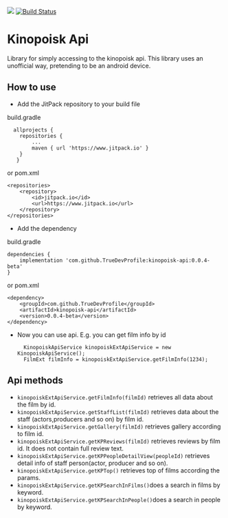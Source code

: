 [![](https://www.jitpack.io/v/TrueDevProfile/kinopoisk-api.svg)](https://www.jitpack.io/#TrueDevProfile/kinopoisk-api)
[![Build Status](https://travis-ci.org/TrueDevProfile/kinopoisk-api.svg?branch=master)](https://travis-ci.org/TrueDevProfile/kinopoisk-api)


# Kinopoisk Api

Library for simply accessing to the kinopoisk api. This library uses an unofficial way, pretending to be an android device.
 
## How to use
* Add the JitPack repository to your build file 

build.gradle 
        
      allprojects {
        repositories {
        	...
        	maven { url 'https://www.jitpack.io' }
        }
       }
        	
or pom.xml

	<repositories>
		<repository>
		    <id>jitpack.io</id>
		    <url>https://www.jitpack.io</url>
		</repository>
	</repositories>

* Add the dependency  

build.gradle

    dependencies {
    	implementation 'com.github.TrueDevProfile:kinopoisk-api:0.0.4-beta'
    }
    	
or pom.xml   

    <dependency>
        <groupId>com.github.TrueDevProfile</groupId>
    	<artifactId>kinopoisk-api</artifactId>
    	<version>0.0.4-beta</version>
    </dependency>	
* Now you can use api. E.g. you can get film info by id 

        KinopoiskApiService kinopoiskExtApiService = new KinopoiskApiService();
        FilmExt filmInfo = kinopoiskExtApiService.getFilmInfo(1234); 


## Api methods

* `kinopoiskExtApiService.getFilmInfo(filmId)` retrieves all data about the film by id.
* `kinopoiskExtApiService.getStaffList(filmId)` retrieves data about the staff (actors,producers and so on) by film id.
* `kinopoiskExtApiService.getGallery(filmId)` retrieves gallery according to film id.
* `kinopoiskExtApiService.getKPReviews(filmId)` retrieves reviews by film id. It does not contain full review text.
* `kinopoiskExtApiService.getKPPeopleDetailView(peopleId)` retrieves detail info of staff person(actor, producer and so on).
* `kinopoiskExtApiService.getKPTop()` retrieves top of films according the params.
* `kinopoiskExtApiService.getKPSearchInFilms()`does a search in films by keyword.
* `kinopoiskExtApiService.getKPSearchInPeople()`does a search in people by keyword.


